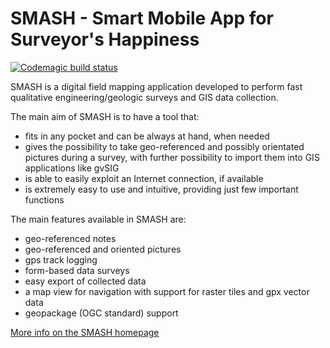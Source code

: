 # SMASH - Smart Mobile App for Surveyor's Happiness

[![Codemagic build status](https://api.codemagic.io/apps/5e988fb818efc25eecc9bbb8/5e988fb818efc25eecc9bbb7/status_badge.svg)](https://codemagic.io/apps/5e988fb818efc25eecc9bbb8/5e988fb818efc25eecc9bbb7/latest_build)

SMASH is a digital field mapping application developed to perform fast qualitative engineering/geologic surveys and GIS data collection.

The main aim of SMASH is to have a tool that:

* fits in any pocket and can be always at hand, when needed
* gives the possibility to take geo-referenced and possibly orientated pictures during a survey, with further possibility to import them into GIS applications like gvSIG
* is able to easily exploit an Internet connection, if available
* is extremely easy to use and intuitive, providing just few important functions

The main features available in SMASH are:

* geo-referenced notes
* geo-referenced and oriented pictures
* gps track logging
* form-based data surveys
* easy export of collected data
* a map view for navigation with support for raster tiles and gpx vector data
* geopackage (OGC standard) support


[More info on the SMASH homepage](https://www.geopaparazzi.org)

